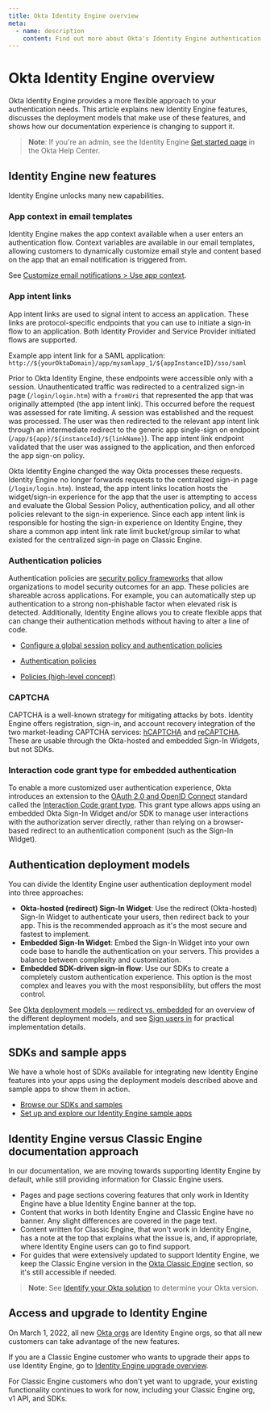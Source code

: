 ```yaml
---
title: Okta Identity Engine overview
meta:
  - name: description
    content: Find out more about Okta's Identity Engine authentication flow, what developer features it unlocks, and how to use it.
---
```

# Okta Identity Engine overview

<ApiLifecycle access="ie" />

Okta Identity Engine provides a more flexible approach to your authentication needs. This article explains new Identity Engine features, discusses the deployment models that make use of these features, and shows how our documentation experience is changing to support it.

> **Note**: If you're an admin, see the Identity Engine [Get started page](https://help.okta.com/okta_help.htm?type=oie&id=ext-get-started-oie) in the Okta Help Center.

## Identity Engine new features

Identity Engine unlocks many new capabilities.

### App context in email templates

Identity Engine makes the app context available when a user enters an authentication flow. Context variables are available in our email templates, allowing customers to dynamically customize email style and content based on the app that an email notification is triggered from.

See [Customize email notifications > Use app context](/docs/guides/custom-email/main/#use-app-context).

### App intent links

App intent links are used to signal intent to access an application. These links are protocol-specific endpoints that you can use to initiate a sign-in flow to an application. Both Identity Provider and Service Provider initiated flows are supported.

Example app intent link for a SAML application:
`http://${yourOktaDomain}/app/mysamlapp_1/${appInstanceID}/sso/saml`

Prior to Okta Identity Engine, these endpoints were accessible only with a session. Unauthenticated traffic was redirected to a centralized sign-in page (`/login/login.htm`) with a `fromUri` that represented the app that was originally attempted (the app intent link). This occurred before the request was assessed for rate limiting. A session was established and the request was processed. The user was then redirected to the relevant app intent link through an intermediate redirect to the generic app single-sign on endpoint (`/app/${app}/${instanceId}/${linkName}`). The app intent link endpoint validated that the user was assigned to the application, and then enforced the app sign-on policy.

Okta Identity Engine changed the way Okta processes these requests. Identity Engine no longer forwards requests to the centralized sign-in page (`/login/login.htm`). Instead, the app intent links location hosts the widget/sign-in experience for the app that the user is attempting to access and evaluate the Global Session Policy, authentication policy, and all other policies relevant to the sign-in experience. Since each app intent link is responsible for hosting the sign-in experience on Identity Engine, they share a common app intent link rate limit bucket/group similar to what existed for the centralized sign-in page on Classic Engine.

### Authentication policies

Authentication policies are [security policy frameworks](https://csrc.nist.gov/publications/detail/sp/800-63b/final) that allow organizations to model security outcomes for an app. These policies are shareable across applications. For example, you can automatically step up authentication to a strong non-phishable factor when elevated risk is detected. Additionally, Identity Engine allows you to create flexible apps that can change their authentication methods without having to alter a line of code.

* [Configure a global session policy and authentication policies](/docs/guides/configure-signon-policy/)

* [Authentication policies](https://help.okta.com/okta_help.htm?type=oie&id=ext-about-asop)

* [Policies (high-level concept)](/docs/concepts/policies/)

### CAPTCHA

CAPTCHA is a well-known strategy for mitigating attacks by bots. Identity Engine offers registration, sign-in, and account recovery integration of the two market-leading CAPTCHA services: [hCAPTCHA](https://www.hcaptcha.com/) and [reCAPTCHA](https://www.google.com/recaptcha/about/). These are usable through the Okta-hosted and embedded Sign-In Widgets, but not SDKs.

### Interaction code grant type for embedded authentication

To enable a more customized user authentication experience, Okta introduces an extension to the [OAuth 2.0 and OpenID Connect](/docs/concepts/oauth-openid) standard called the [Interaction Code grant type](/docs/concepts/interaction-code/). This grant type allows apps using an embedded Okta Sign-In Widget and/or SDK to manage user interactions with the authorization server directly, rather than relying on a browser-based redirect to an authentication component (such as the Sign-In Widget).

## Authentication deployment models

You can divide the Identity Engine user authentication deployment model into three approaches:

* **Okta-hosted (redirect) Sign-In Widget**: Use the redirect (Okta-hosted) Sign-In Widget to authenticate your users, then redirect back to your app. This is the recommended approach as it's the most secure and fastest to implement.
* **Embedded Sign-In Widget**: Embed the Sign-In Widget into your own code base to handle the authentication on your servers. This provides a balance between complexity and customization.
* **Embedded SDK-driven sign-in flow**: Use our SDKs to create a completely custom authentication experience. This option is the most complex and leaves you with the most responsibility, but offers the most control.

See [Okta deployment models &mdash; redirect vs. embedded](/docs/concepts/redirect-vs-embedded/) for an overview of the different deployment models, and see [Sign users in](/docs/guides/sign-in-overview/) for practical implementation details.

## SDKs and sample apps

We have a whole host of SDKs available for integrating new Identity Engine features into your apps using the deployment models described above and sample apps to show them in action.

* [Browse our SDKs and samples](/code/)
* [Set up and explore our Identity Engine sample apps](/docs/guides/oie-embedded-common-download-setup-app/)

## Identity Engine versus Classic Engine documentation approach

In our documentation, we are moving towards supporting Identity Engine by default, while still providing information for Classic Engine users.

* Pages and page sections covering features that only work in Identity Engine have a blue Identity Engine banner at the top.
* Content that works in both Identity Engine and Classic Engine have no banner. Any slight differences are covered in the page text.
* Content written for Classic Engine, that won't work in Identity Engine, has a note at the top that explains what the issue is, and, if appropriate, where Identity Engine users can go to find support.
* For guides that were extensively updated to support Identity Engine, we keep the Classic Engine version in the [Okta Classic Engine](/docs/guides/archive-overview/) section, so it's still accessible if needed.

> **Note**: See [Identify your Okta solution](https://help.okta.com/okta_help.htm?type=oie&id=ext-oie-version) to determine your Okta version.

## Access and upgrade to Identity Engine

On March 1, 2022, all new [Okta orgs](/docs/concepts/okta-organizations/) are Identity Engine orgs, so that all new customers can take advantage of the new features.

If you are a Classic Engine customer who wants to upgrade their apps to use Identity Engine, go to [Identity Engine upgrade overview](/docs/guides/oie-upgrade-overview/).

For Classic Engine customers who don't yet want to upgrade, your existing functionality continues to work for now, including your Classic Engine org, v1 API, and SDKs.
